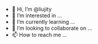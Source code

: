 - 👋 Hi, I’m @liujity
- 👀 I’m interested in ...
- 🌱 I’m currently learning ...
- 💞️ I’m looking to collaborate on ...
- 📫 How to reach me ...

<!---
liujity/liujity is a ✨ special ✨ repository because its `README.md` (this file) appears on your GitHub profile.
You can click the Preview link to take a look at your changes.
--->
